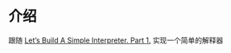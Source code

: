 # 介绍

跟随 [Let’s Build A Simple Interpreter. Part 1.](https://ruslanspivak.com/lsbasi-part1/) 实现一个简单的解释器
